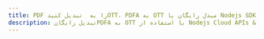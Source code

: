 ---title: PDF را به  تبدیل کنیدOTT، PDFA به OTT مبدل رایگان یا Nodejs SDKdescription: تبدیل رایگانPDFA به OTT با استفاده از Nodejs Cloud APIs & SDK همچنین اسناد PDF را در Cloud ایجاد، ویرایش و رندر کنید.---